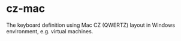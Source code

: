 # cz-mac

The keyboard definition using Mac CZ (QWERTZ) layout in Windows environment, e.g. virtual machines.
